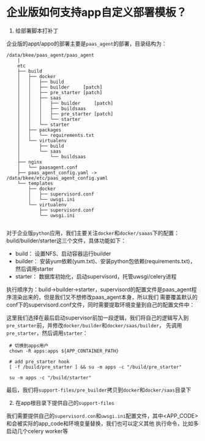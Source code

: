 # 企业版如何支持app自定义部署模板？


1. 给部署脚本打补丁


企业版的appt/appo的部署主要是`paas_agent`的部署，目录结构为：


```
/data/bkee/paas_agent/paas_agent
    |
    etc
    ├── build
    │   ├── docker
    │   │   ├── build
    │   │   ├── builder     [patch]
    │   │   ├── pre_starter [patch]
    │   │   ├── saas
    │   │   │   ├── builder     [patch]
    │   │   │   ├── buildsaas
    │   │   │   ├── pre_starter [patch]
    │   │   │   └── starter
    │   │   └── starter
    │   ├── packages
    │   │   └── requirements.txt
    │   └── virtualenv
    │       ├── build
    │       └── saas
    │           └── buildsaas
    ├── nginx
    │   └── paasagent.conf
    ├── paas_agent_config.yaml -> /data/bkee/etc/paas_agent_config.yaml
    └── templates
        ├── docker
        │   ├── supervisord.conf
        │   └── uwsgi.ini
        └── virtualenv
            ├── supervisord.conf
            └── uwsgi.ini
    
```

对于企业版`python`应用，我们主要关注`docker`和`docker/saaas`下的配置：build/builder/starter这三个文件，具体功能如下：

- build：    设置NFS、启动容器运行builder
- builder：  安装yum依赖(yum.txt)、安装python包依赖(requirements.txt)，然后调用starter
- starter：  数据库初始化，启动supervisord，托管uwsgi/celery进程

执行顺序为：build->builder->starter，supervisord的配置文件是paas_agent程序渲染出来的，但是我们又不想修改paas_agent本身，所以我们
需要覆盖默认的conf下的supervisord.conf文件，同时需要提取环境变量到自己的配置文件中：

这里我们选择在最后启动supervisor前加一段逻辑，我们将自己的逻辑写入到`pre_starter`前，并修改`docker/builder`和`docker/saas/builder`，
先调用`pre_starter`，然后调用`starter`：

```
 # 切换到apps用户
 chown -R apps:apps ${APP_CONTAINER_PATH}

 # add pre_starter hook
 [ -f /build/pre_starter ] && su -m apps -c "/build/pre_starter"
 
 su -m apps -c "/build/starter"
```

最后，我们将`support-files/pre_builder`拷贝到`docker`和`docker/saas`目录下



2. 在app根目录下提供自己的`support-files`

我们需要提供自己的`supervisord.con`和`uwsgi.ini`配置文件，其中<APP_CODE>和<ENV>会被实际的app_code和环境变量替换，我们也可以定义其他
执行命令，比如多启动几个celery worker等
